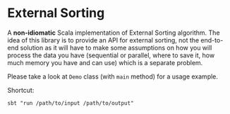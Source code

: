 External Sorting
================

A __non-idiomatic__ Scala implementation of External Sorting algorithm.
The idea of this library is to provide an API for external sorting, not the end-to-end solution as it will have to make some assumptions on how you will process the data you have (sequential or parallel, where to save it, how much memory you have and can use) which is a separate problem.

Please take a look at `Demo` class (with `main` method) for a usage example.

Shortcut:

    sbt "run /path/to/input /path/to/output"    